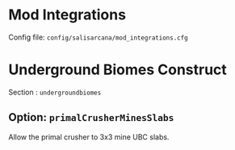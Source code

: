 # Mod Integrations

Config file: `config/salisarcana/mod_integrations.cfg`

# Underground Biomes Construct

Section : `undergroundbiomes`

## Option: `primalCrusherMinesSlabs`

Allow the primal crusher to 3x3 mine UBC slabs.
